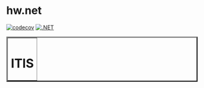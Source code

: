 # hw.net
[![codecov](https://codecov.io/gh/razrez/hw.net/branch/2k-339/graph/badge.svg?token=KEBCKR82AQ)](https://codecov.io/gh/razrez/hw.net)
[![.NET](https://github.com/razrez/hw.net/actions/workflows/dotnet.yml/badge.svg?branch=2k-249)](https://github.com/razrez/hw.net/actions/workflows/dotnet.yml)
<!DOCTYPE html>
<html lang="en">
<body>
<center>
    <table border="3" style="text-align:center">
        <tr>
            <td style="text-align:left"><h1>ITIS</h1></td>
        </tr>
</center>
</body>
</html>
